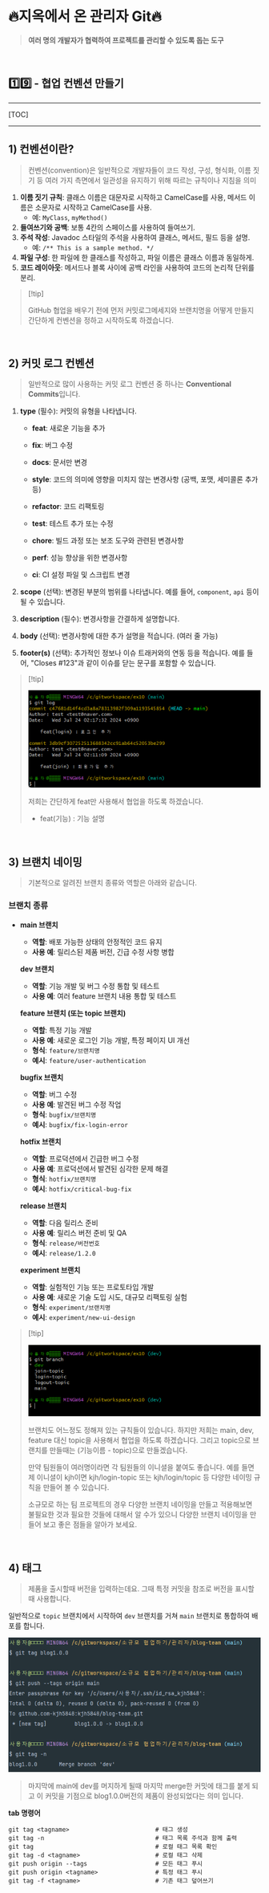 # 🔥지옥에서 온 관리자 Git🔥

> **여러 명의 개발자가 협력하여 프로젝트를 관리할 수 있도록 돕는 도구**

<br>

## 1️⃣9️⃣ - 협업 컨벤션 만들기

> 

---

[TOC]

<hr>

## 1) 컨벤션이란?

> 컨벤션(convention)은 일반적으로 개발자들이 코드 작성, 구성, 형식화, 이름 짓기 등 여러 가지 측면에서 일관성을 유지하기 위해 따르는 규칙이나 지침을 의미

1. **이름 짓기 규칙**: 클래스 이름은 대문자로 시작하고 CamelCase를 사용, 메서드 이름은 소문자로 시작하고 CamelCase를 사용.
   - 예: `MyClass`, `myMethod()`
2. **들여쓰기와 공백**: 보통 4칸의 스페이스를 사용하여 들여쓰기.
3. **주석 작성**: Javadoc 스타일의 주석을 사용하여 클래스, 메서드, 필드 등을 설명.
   - 예: `/** This is a sample method. */`
4. **파일 구성**: 한 파일에 한 클래스를 작성하고, 파일 이름은 클래스 이름과 동일하게.
5. **코드 레이아웃**: 메서드나 블록 사이에 공백 라인을 사용하여 코드의 논리적 단위를 분리.

>  [!tip]
>
> GitHub 협업을 배우기 전에 먼저 커밋로그메세지와 브랜치명을 어떻게 만들지 간단하게 컨벤션을 정하고 시작하도록 하겠습니다.

<br>

## 2) 커밋 로그 컨벤션

> 일반적으로 많이 사용하는 커밋 로그 컨벤션 중 하나는 **Conventional Commits**입니다. 

1. **type** (필수): 커밋의 유형을 나타냅니다.

   - **feat**: 새로운 기능을 추가

   - **fix**: 버그 수정

   - **docs**: 문서만 변경

   - **style**: 코드의 의미에 영향을 미치지 않는 변경사항 (공백, 포맷, 세미콜론 추가 등)

   - **refactor**: 코드 리팩토링

   - **test**: 테스트 추가 또는 수정

   - **chore**: 빌드 과정 또는 보조 도구와 관련된 변경사항

   - **perf**: 성능 향상을 위한 변경사항

   - **ci**: CI 설정 파일 및 스크립트 변경

2. **scope** (선택): 변경된 부분의 범위를 나타냅니다. 예를 들어, `component`, `api` 등이 될 수 있습니다.

3. **description** (필수): 변경사항을 간결하게 설명합니다.

4. **body** (선택): 변경사항에 대한 추가 설명을 적습니다. (여러 줄 가능)

5. **footer(s)** (선택): 추가적인 정보나 이슈 트래커와의 연동 등을 적습니다. 예를 들어, "Closes #123"과 같이 이슈를 닫는 문구를 포함할 수 있습니다.

>  [!tip]
>
> ![image-20240724021747588](https://raw.githubusercontent.com/kjh5848/typora-image/main/image/image-20240724021747588.png)
>
> 저희는 간단하게 feat만 사용해서 협업을 하도록 하겠습니다.
>
> - feat(기능) : 기능 설명

<br>

## 3) 브랜치 네이밍

> 기본적으로 알려진 브랜치 종류와 역할은 아래와 같습니다.

### 브랜치 종류

- **main 브랜치**

  - **역할**: 배포 가능한 상태의 안정적인 코드 유지
  - **사용 예**: 릴리스된 제품 버전, 긴급 수정 사항 병합

  **dev 브랜치**

  - **역할**: 기능 개발 및 버그 수정 통합 및 테스트
  - **사용 예**: 여러 feature 브랜치 내용 통합 및 테스트

  **feature 브랜치 (또는 topic 브랜치)**

  - **역할**: 특정 기능 개발
  - **사용 예**: 새로운 로그인 기능 개발, 특정 페이지 UI 개선
  - **형식**: `feature/브랜치명`
  - **예시**: `feature/user-authentication`

  **bugfix 브랜치**

  - **역할**: 버그 수정
  - **사용 예**: 발견된 버그 수정 작업
  - **형식**: `bugfix/브랜치명`
  - **예시**: `bugfix/fix-login-error`

  **hotfix 브랜치**

  - **역할**: 프로덕션에서 긴급한 버그 수정
  - **사용 예**: 프로덕션에서 발견된 심각한 문제 해결
  - **형식**: `hotfix/브랜치명`
  - **예시**: `hotfix/critical-bug-fix`

  **release 브랜치**

  - **역할**: 다음 릴리스 준비
  - **사용 예**: 릴리스 버전 준비 및 QA
  - **형식**: `release/버전번호`
  - **예시**: `release/1.2.0`

  **experiment 브랜치**

  - **역할**: 실험적인 기능 또는 프로토타입 개발
  - **사용 예**: 새로운 기술 도입 시도, 대규모 리팩토링 실험
  - **형식**: `experiment/브랜치명`
  - **예시**: `experiment/new-ui-design`

>  [!tip]
>
>  ![image-20240724022018600](https://raw.githubusercontent.com/kjh5848/typora-image/main/image/image-20240724022018600.png)
>
>  브랜치도 어느정도 정해져 있는 규칙들이 있습니다. 하지만 저희는 main, dev, feature 대신 topic을 사용해서 협업을 하도록 하겠습니다. 그리고 topic으로 브랜치를 만들때는 (기능이름 - topic)으로 만들겠습니다. 
>
>  만약 팀원들이 여러명이라면 각 팀원들의 이니셜을 붙여도 좋습니다. 예를 들면  제 이니셜이 kjh이면 kjh/login-topic 또는 kjh/login/topic 등 다양한 네이밍 규칙을 만들어 볼 수 있습니다.
>
>   소규모로 하는 팀  프로젝트의 경우 다양한 브랜치 네이밍을 만들고 적용해보면 불필요한 것과 필요한 것들에 대해서 알 수가 있으니 다양한 브랜치 네이밍을 만들어 보고 좋은 점들을 알아가 보세요.

<br>

## 4) 태그

> 제품을 출시할때 버전을 입력하는데요. 그때 특정 커밋을 참조로 버전을 표시할때 사용합니다.

일반적으로 `topic` 브랜치에서 시작하여 `dev` 브랜치를 거쳐 `main` 브랜치로 통합하여 배포를 합니다.

![image-20240804194208215](https://raw.githubusercontent.com/kjh5848/typora-image/main/image/image-20240804194208215.png)

> 마지막에 main에 dev를 머지하게 될때 마지막  merge한 커밋에 태그를 붙게 되고 이 커밋을 기점으로 blog1.0.0버전의 제품이 완성되었다는 의미 입니다.

**tab 명령어**

```
git tag <tagname>                        # 태그 생성
git tag -n                               # 태그 목록 주석과 함께 출력
git tag                                  # 로컬 태그 목록 확인
git tag -d <tagname>                     # 로컬 태그 삭제
git push origin --tags                   # 모든 태그 푸시
git push origin <tagname>                # 특정 태그 푸시
git tag -f <tagname>                     # 기존 태그 덮어쓰기
```

